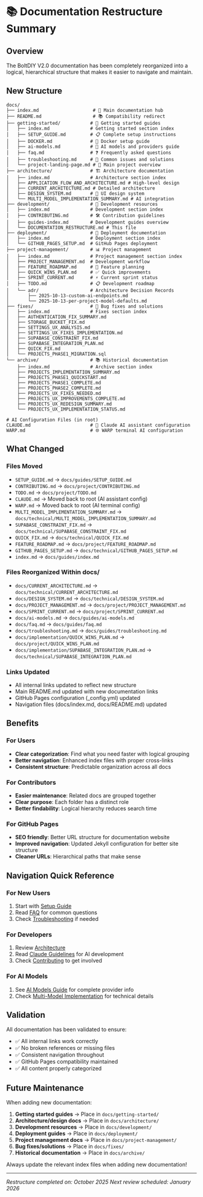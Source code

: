 # 📚 Documentation Restructure Summary

## Overview

The BoltDIY V2.0 documentation has been completely reorganized into a logical, hierarchical structure that makes it easier to navigate and maintain.

## New Structure

```
docs/
├── index.md                    # 📖 Main documentation hub
├── README.md                   # 📚 Compatibility redirect
├── getting-started/           # 🚀 Getting started guides
│   ├── index.md               # Getting started section index
│   ├── SETUP_GUIDE.md         # 📋 Complete setup instructions
│   ├── DOCKER.md              # 🐳 Docker setup guide
│   ├── ai-models.md           # 🤖 AI models and providers guide
│   ├── faq.md                 # ❓ Frequently asked questions
│   ├── troubleshooting.md     # 🐛 Common issues and solutions
│   └── project-landing-page.md # 📄 Main project overview
├── architecture/              # 🏗️ Architecture documentation
│   ├── index.md               # Architecture section index
│   ├── APPLICATION_FLOW_AND_ARCHITECTURE.md # High-level design
│   ├── CURRENT_ARCHITECTURE.md # Detailed architecture
│   ├── DESIGN_SYSTEM.md       # 🎨 UI design system
│   └── MULTI_MODEL_IMPLEMENTATION_SUMMARY.md # AI integration
├── development/               # 🔧 Development resources
│   ├── index.md               # Development section index
│   ├── CONTRIBUTING.md        # 🛠️ Contribution guidelines
│   ├── guides-index.md        # Development guides overview
│   └── DOCUMENTATION_RESTRUCTURE.md # This file
├── deployment/                # 🚀 Deployment documentation
│   ├── index.md               # Deployment section index
│   └── GITHUB_PAGES_SETUP.md  # GitHub Pages deployment
├── project-management/        # 📊 Project management
│   ├── index.md               # Project management section index
│   ├── PROJECT_MANAGEMENT.md  # Development workflow
│   ├── FEATURE_ROADMAP.md     # 🎯 Feature planning
│   ├── QUICK_WINS_PLAN.md     # ✅ Quick improvements
│   ├── SPRINT_CURRENT.md      # ⚡ Current sprint status
│   ├── TODO.md                # 📋 Development roadmap
│   └── adr/                   # Architecture Decision Records
│       ├── 2025-10-13-custom-ai-endpoints.md
│       └── 2025-10-13-per-project-model-defaults.md
├── fixes/                     # 🔧 Bug fixes and solutions
│   ├── index.md               # Fixes section index
│   ├── AUTHENTICATION_FIX_SUMMARY.md
│   ├── STORAGE_BUCKET_FIX.md
│   ├── SETTINGS_UX_ANALYSIS.md
│   ├── SETTINGS_UX_FIXES_IMPLEMENTATION.md
│   ├── SUPABASE_CONSTRAINT_FIX.md
│   ├── SUPABASE_INTEGRATION_PLAN.md
│   ├── QUICK_FIX.md
│   └── PROJECTS_PHASE1_MIGRATION.sql
└── archive/                   # 📚 Historical documentation
    ├── index.md               # Archive section index
    ├── PROJECTS_IMPLEMENTATION_SUMMARY.md
    ├── PROJECTS_PHASE1_QUICKSTART.md
    ├── PROJECTS_PHASE1_COMPLETE.md
    ├── PROJECTS_PHASE2_COMPLETE.md
    ├── PROJECTS_UX_FIXES_NEEDED.md
    ├── PROJECTS_UX_IMPROVEMENTS_COMPLETE.md
    ├── PROJECTS_UX_REDESIGN_SUMMARY.md
    └── PROJECTS_UX_IMPLEMENTATION_STATUS.md

# AI Configuration Files (in root)
CLAUDE.md                      # 🤖 Claude AI assistant configuration
WARP.md                        # 🌐 WARP terminal AI configuration
```

## What Changed

### Files Moved
- `SETUP_GUIDE.md` → `docs/guides/SETUP_GUIDE.md`
- `CONTRIBUTING.md` → `docs/project/CONTRIBUTING.md`
- `TODO.md` → `docs/project/TODO.md`
- `CLAUDE.md` → Moved back to root (AI assistant config)
- `WARP.md` → Moved back to root (AI terminal config)
- `MULTI_MODEL_IMPLEMENTATION_SUMMARY.md` → `docs/technical/MULTI_MODEL_IMPLEMENTATION_SUMMARY.md`
- `SUPABASE_CONSTRAINT_FIX.md` → `docs/technical/SUPABASE_CONSTRAINT_FIX.md`
- `QUICK_FIX.md` → `docs/technical/QUICK_FIX.md`
- `FEATURE_ROADMAP.md` → `docs/project/FEATURE_ROADMAP.md`
- `GITHUB_PAGES_SETUP.md` → `docs/technical/GITHUB_PAGES_SETUP.md`
- `index.md` → `docs/guides/index.md`

### Files Reorganized Within docs/
- `docs/CURRENT_ARCHITECTURE.md` → `docs/technical/CURRENT_ARCHITECTURE.md`
- `docs/DESIGN_SYSTEM.md` → `docs/technical/DESIGN_SYSTEM.md`
- `docs/PROJECT_MANAGEMENT.md` → `docs/project/PROJECT_MANAGEMENT.md`
- `docs/SPRINT_CURRENT.md` → `docs/project/SPRINT_CURRENT.md`
- `docs/ai-models.md` → `docs/guides/ai-models.md`
- `docs/faq.md` → `docs/guides/faq.md`
- `docs/troubleshooting.md` → `docs/guides/troubleshooting.md`
- `docs/implementation/QUICK_WINS_PLAN.md` → `docs/project/QUICK_WINS_PLAN.md`
- `docs/implementation/SUPABASE_INTEGRATION_PLAN.md` → `docs/technical/SUPABASE_INTEGRATION_PLAN.md`

### Links Updated
- All internal links updated to reflect new structure
- Main README.md updated with new documentation links
- GitHub Pages configuration (_config.yml) updated
- Navigation files (docs/index.md, docs/README.md) updated

## Benefits

### For Users
- **Clear categorization**: Find what you need faster with logical grouping
- **Better navigation**: Enhanced index files with proper cross-links
- **Consistent structure**: Predictable organization across all docs

### For Contributors
- **Easier maintenance**: Related docs are grouped together
- **Clear purpose**: Each folder has a distinct role
- **Better findability**: Logical hierarchy reduces search time

### For GitHub Pages
- **SEO friendly**: Better URL structure for documentation website
- **Improved navigation**: Updated Jekyll configuration for better site structure
- **Cleaner URLs**: Hierarchical paths that make sense

## Navigation Quick Reference

### For New Users
1. Start with [Setup Guide](../getting-started/SETUP_GUIDE.md)
2. Read [FAQ](../getting-started/faq.md) for common questions
3. Check [Troubleshooting](../getting-started/troubleshooting.md) if needed

### For Developers
1. Review [Architecture](../architecture/CURRENT_ARCHITECTURE.md)
2. Read [Claude Guidelines](../../CLAUDE.md) for AI development
3. Check [Contributing](./CONTRIBUTING.md) to get involved

### For AI Models
1. See [AI Models Guide](../getting-started/ai-models.md) for complete provider info
2. Check [Multi-Model Implementation](../architecture/MULTI_MODEL_IMPLEMENTATION_SUMMARY.md) for technical details

## Validation

All documentation has been validated to ensure:
- ✅ All internal links work correctly
- ✅ No broken references or missing files
- ✅ Consistent navigation throughout
- ✅ GitHub Pages compatibility maintained
- ✅ All content properly categorized

## Future Maintenance

When adding new documentation:

1. **Getting started guides** → Place in `docs/getting-started/`
2. **Architecture/design docs** → Place in `docs/architecture/`
3. **Development resources** → Place in `docs/development/`
4. **Deployment guides** → Place in `docs/deployment/`
5. **Project management docs** → Place in `docs/project-management/`
6. **Bug fixes/solutions** → Place in `docs/fixes/`
7. **Historical documentation** → Place in `docs/archive/`

Always update the relevant index files when adding new documentation!

---

*Restructure completed on: October 2025*
*Next review scheduled: January 2026*